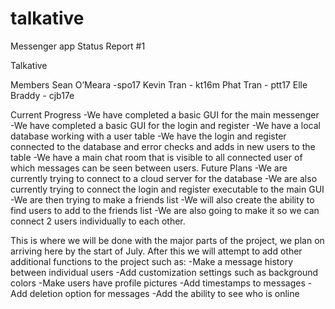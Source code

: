 # talkative
Messenger app
Status Report #1

Talkative

Members
Sean O’Meara -spo17
Kevin Tran - kt16m
Phat Tran - ptt17
Elle Braddy - cjb17e

Current Progress
  -We have completed a basic GUI for the main messenger
  -We have completed a basic GUI for the login and register
  -We have a local database working with a user table
  -We have the login and register connected to the database and error checks and adds in new users to the table
  -We have a main chat room that is visible to all connected user of which messages can be seen between users.
Future Plans
  -We are currently trying to connect to a cloud server for the database
  -We are also currently trying to connect the login and register executable to the main GUI
  -We are then trying to make a friends list
  -We will also create the ability to find users to add to the friends list
  -We are also going to make it so we can connect 2 users individually to each other.

This is where we will be done with the major parts of the project, we plan on arriving here by the start of July. After this we will attempt to add other additional functions to the project such as:
  -Make a message history between individual users
  -Add customization settings such as background colors
  -Make users have profile pictures
  -Add timestamps to messages
  -Add deletion option for messages
  -Add the ability to see who is online
